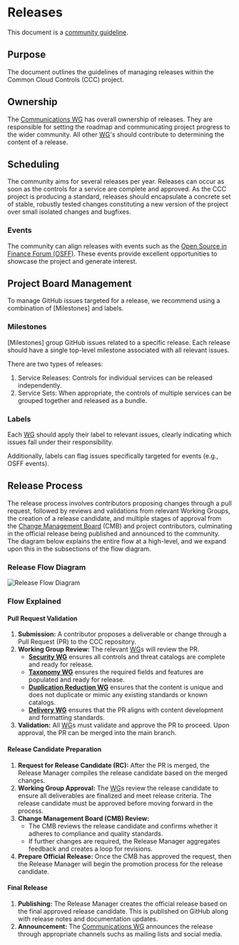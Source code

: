 # Releases

This document is a [community guideline].

## Purpose

The document outlines the guidelines of managing releases within the Common Cloud Controls (CCC) project.

## Ownership

The [Communications WG] has overall ownership of releases. They are responsible for setting the roadmap and communicating project progress to the wider community. All other [WG]'s should contribute to determining the content of a release.

## Scheduling

The community aims for several releases per year. Releases can occur as soon as the controls for a service are complete and approved. As the CCC project is producing a standard, releases should encapsulate a concrete set of stable, robustly tested changes constituting a new version of the project over small isolated changes and bugfixes.

### Events

The community can align releases with events such as the [Open Source in Finance Forum (OSFF)](https://events.linuxfoundation.org/open-source-finance-forum/). These events provide excellent opportunities to showcase the project and generate interest.

## Project Board Management

To manage GitHub issues targeted for a release, we recommend using a combination of [Milestones] and labels.

### Milestones

[Milestones] group GitHub issues related to a specific release. Each release should have a single top-level milestone associated with all relevant issues.

There are two types of releases:

1. Service Releases: Controls for individual services can be released independently.
2. Service Sets: When appropriate, the controls of multiple services can be grouped together and released as a bundle.

### Labels

Each [WG] should apply their label to relevant issues, clearly indicating which issues fall under their responsibility.

Additionally, labels can flag issues specifically targeted for events (e.g., OSFF events).

## Release Process

The release process involves contributors proposing changes through a pull request, followed by reviews and validations from relevant Working Groups, the creation of a release candidate, and multiple stages of approval from the [Change Management Board] (CMB) and project contributors, culminating in the official release being published and announced to the community. The diagram below explains the entire flow at a high-level, and we expand upon this in the subsections of the flow diagram.

### Release Flow Diagram

![Release Flow Diagram](./imgs/release-process.drawio.svg)

### Flow Explained

#### Pull Request Validation

1. **Submission:** A contributor proposes a deliverable or change through a Pull Request (PR) to the CCC repository.
2. **Working Group Review:** The relevant [WG]s will review the PR.
   - **[Security WG]** ensures all controls and threat catalogs are complete and ready for release.
   - **[Taxonomy WG]** ensures the required fields and features are populated and ready for release.
   - **[Duplication Reduction WG]** ensures that the content is unique and does not duplicate or mimic any existing standards or known catalogs.
   - **[Delivery WG]** ensures that the PR aligns with content development and formatting standards.
3. **Validation:** All [WG]s must validate and approve the PR to proceed. Upon approval, the PR can be merged into the main branch.

#### Release Candidate Preparation

1. **Request for Release Candidate (RC):** After the PR is merged, the Release Manager compiles the release candidate based on the merged changes.
2. **Working Group Approval:** The [WG]s review the release candidate to ensure all deliverables are finalized and meet release criteria. The release candidate must be approved before moving forward in the process.
3. **Change Management Board (CMB) Review:**
   - The CMB reviews the release candidate and confirms whether it adheres to compliance and quality standards.
   - If further changes are required, the Release Manager aggregates feedback and creates a loop for revisions.
4. **Prepare Official Release:** Once the CMB has approved the request, then the Release Manager will begin the promotion process for the release candidate.

#### Final Release

1. **Publishing:** The Release Manager creates the official release based on the final approved release candidate. This is published on GitHub along with release notes and documentation updates.
2. **Announcement:** The [Communications WG] announces the release through appropriate channels suchs as mailing lists and social media.

[WG]: ../../community-groups.md#working-groups
[Security WG]: ../../working-groups/security/charter.md
[Taxonomy WG]: ../../working-groups/taxonomy/charter.md
[Delivery WG]: ../../working-groups/delivery/charter.md
[Change Management Board]: ./cmb.md
[Duplication Reduction WG]: ../../working-groups/duplication-reduction/charter.md
[Communications WG]: ../../working-groups/communications/charter.md
[community guideline]: ../README.md
